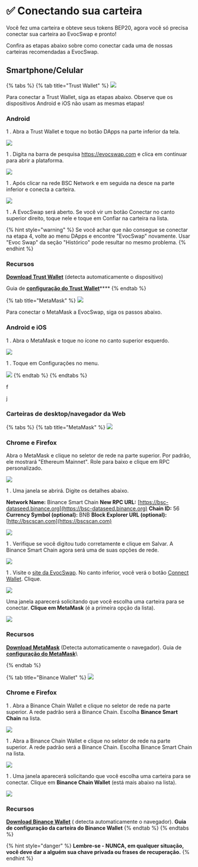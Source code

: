# ✅ Conectando sua carteira

Você fez uma carteira e obteve seus tokens BEP20, agora você só precisa conectar sua carteira ao EvocSwap e pronto!

Confira as etapas abaixo sobre como conectar cada uma de nossas carteiras recomendadas a EvocSwap.

## Smartphone/Celular

{% tabs %}
{% tab title="Trust Wallet" %}
![](.gitbook/assets/Trustwallet.png)

Para conectar a Trust Wallet, siga as etapas abaixo. Observe que os dispositivos Android e iOS não usam as mesmas etapas!



### Android

1 . Abra a Trust Wallet e toque no botão DApps na parte inferior da tela.

![](.gitbook/assets/DAPPS.png)

1 . Digita na barra de pesquisa https://evocswap.com e clica em continuar para abrir a plataforma.

![](<.gitbook/assets/dapps 1.jpg>)

1 . Após clicar na rede BSC Network e em seguida na desce na parte inferior e conecta a carteira.

![](<.gitbook/assets/dapps 3.jpg>)

1 . A EvocSwap será aberto. Se você vir um botão Conectar no canto superior direito, toque nele e toque em Confiar na carteira na lista.

{% hint style="warning" %}
Se você achar que não consegue se conectar na etapa 4, volte ao menu DApps e encontre "EvocSwap" novamente. Usar "Evoc Swap" da seção "Histórico" pode resultar no mesmo problema.
{% endhint %}

### Recursos

[**Download Trust Wallet**](https://trustwallet.com) (detecta automaticamente o dispositivo)

Guia de [**configuração do Trust Wallet**](https://www.binance.com/en/blog/ecosystem/how-to-set-up-and-use-trust-wallet-for-binance-smart-chain-421499824684901157)****
{% endtab %}

{% tab title="MetaMask" %}
![](<.gitbook/assets/metamask 1.png>)

Para conectar o MetaMask a EvocSwap, siga os passos abaixo.



### Android e iOS

1 . Abra o MetaMask e toque no ícone no canto superior esquerdo.

![](<.gitbook/assets/Wallet 2 metamask.png>)

1 . Toque em Configurações no menu.

![](.gitbook/assets/settings.png)
{% endtab %}
{% endtabs %}











f



j

### Carteiras de desktop/navegador da Web

{% tabs %}
{% tab title="MetaMask" %}
![](<.gitbook/assets/metamask 1.png>)

### Chrome e Firefox

Abra o MetaMask e clique no seletor de rede na parte superior. Por padrão, ele mostrará "Ethereum Mainnet". Role para baixo e clique em RPC personalizado.

![](.gitbook/assets/Ethereum.png)

1 . Uma janela se abrirá. Digite os detalhes abaixo.

**Network Name:** Binance Smart Chain                                                                  **New RPC URL:** [https://bsc-dataseed.binance.org](https://bsc-dataseed.binance.org)                                             **Chain ID:** 56                                                                                                   **Currency Symbol (optional):** BNB                                                                       **Block Explorer URL (optional):** [http://bscscan.com](https://bscscan.com)

![](.gitbook/assets/espelho.png)

1 . Verifique se você digitou tudo corretamente e clique em Salvar. A Binance Smart Chain agora será uma de suas opções de rede.

![](.gitbook/assets/save.png)

1 . Visite o [site da EvocSwap](https://evocswap.com). No canto inferior, você verá o botão [Connect Wallet](https://evocswap.com). Clique.

![](<.gitbook/assets/Connect (1).JPG>)

Uma janela aparecerá solicitando que você escolha uma carteira para se conectar. **Clique em MetaMask** (é a primeira opção da lista).

![](<.gitbook/assets/Conectar 2.png>)

### Recursos

[**Download MetaMask**](https://metamask.io/download.html) (Detecta automaticamente o navegador).                                      Guia de [**configuração do MetaMask**](https://academy.binance.com/en/articles/connecting-metamask-to-binance-smart-chain)\

{% endtab %}

{% tab title="Binance Wallet" %}
![](.gitbook/assets/Binance.png)

### Chrome e Firefox

1 . Abra a Binance Chain Wallet e clique no seletor de rede na parte superior. A rede padrão será a Binance Chain. Escolha **Binance Smart Chain** na lista.

![](.gitbook/assets/11.png)

1 . Abra a Binance Chain Wallet e clique no seletor de rede na parte superior. A rede padrão será a Binance Chain. Escolha Binance Smart Chain na lista.

![](.gitbook/assets/Connect.JPG)

1 . Uma janela aparecerá solicitando que você escolha uma carteira para se conectar. Clique em **Binance Chain Wallet** (está mais abaixo na lista).

![](<.gitbook/assets/Binance Wallet.png>)

### Recursos

[**Download Binance Wallet**](https://www.binance.org/en) ( detecta automaticamente o navegador).                          **Guia de configuração da carteira do Binance Wallet**
{% endtab %}
{% endtabs %}

{% hint style="danger" %}
**Lembre-se - NUNCA, em qualquer situação, você deve dar a alguém sua chave privada ou frases de recuperação.**
{% endhint %}











&#x20;&#x20;







###
